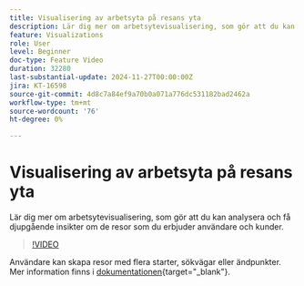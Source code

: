 ```yaml
---
title: Visualisering av arbetsyta på resans yta
description: Lär dig mer om arbetsytevisualisering, som gör att du kan analysera och få djupgående insikter om de resor som du erbjuder användare och kunder.
feature: Visualizations
role: User
level: Beginner
doc-type: Feature Video
duration: 32280
last-substantial-update: 2024-11-27T00:00:00Z
jira: KT-16598
source-git-commit: 4d8c7a84ef9a70b0a071a776dc531182bad2462a
workflow-type: tm+mt
source-wordcount: '76'
ht-degree: 0%

---
```



# Visualisering av arbetsyta på resans yta

Lär dig mer om arbetsytevisualisering, som gör att du kan analysera och få djupgående insikter om de resor som du erbjuder användare och kunder.

>[!VIDEO](https://video.tv.adobe.com/v/3440602/?learn=on)

Användare kan skapa resor med flera starter, sökvägar eller ändpunkter. Mer information finns i [dokumentationen](https://experienceleague.adobe.com/sv/docs/analytics-platform/using/cja-workspace/visualizations/journey-canvas/journey-canvas){target="_blank"}.